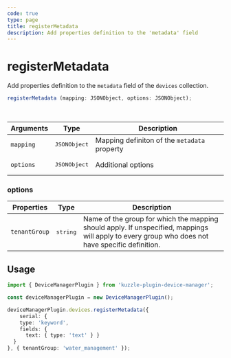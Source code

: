 ```yaml
---
code: true
type: page
title: registerMetadata
description: Add properties definition to the 'metadata' field
---
```


# registerMetadata

Add properties definition to the `metadata` field of the `devices` collection.


```ts
registerMetadata (mapping: JSONObject, options: JSONObject);
```

<br/>

| Arguments | Type                  | Description                                 |
|-----------|-----------------------|---------------------------------------------|
| `mapping` | <pre>JSONObject</pre> | Mapping definiton of the `metadata` property |
| `options` | <pre>JSONObject</pre> | Additional options |

### options

| Properties | Type                  | Description                                 |
|-----------|-----------------------|---------------------------------------------|
| `tenantGroup` | <pre>string</pre> | Name of the group for which the mapping should apply. If unspecified, mappings will apply to every group who does not have specific definition. |

## Usage

```ts
import { DeviceManagerPlugin } from 'kuzzle-plugin-device-manager';

const deviceManagerPlugin = new DeviceManagerPlugin();

deviceManagerPlugin.devices.registerMetadata({
    serial: {
    type: 'keyword',
    fields: {
      text: { type: 'text' } }
  }
}, { tenantGroup: 'water_management' });
```